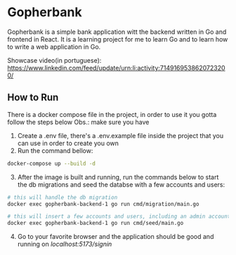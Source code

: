 # Gopherbank

Gopherbank is a simple bank application witt the backend written in Go and frontend in React.
It is a learning project for me to learn Go and to learn how to write a web application in Go.

Showcase video(in portuguese): https://www.linkedin.com/feed/update/urn:li:activity:7149169538620723200/

## How to Run

There is a docker compose file in the project, in order to use it you gotta follow the steps below
Obs.: make sure you have 

1. Create a .env file, there's a .env.example file inside the project that you can use in order to create you own
2. Run the command bellow:
```sh
docker-compose up --build -d
```
3. After the image is built and running, run the commands below to start the db migrations and seed the databse with a few accounts and users:
```sh
# this will handle the db migration
docker exec gopherbank-backend-1 go run cmd/migration/main.go

# this will insert a few accounts and users, including an admin account for testing
docker exec gopherbank-backend-1 go run cmd/seed/main.go 
```

4. Go to your favorite browser and the application should be good and running on *localhost:5173/signin*
